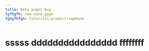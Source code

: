 ```yaml
---
title: Nata page1 bug
fgfhgfh: new nata page
fghgfhfgh: tutorial1:product/sapHana
---
```

# sssss dddddddddddddddd ffffffff
